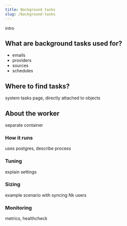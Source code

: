 ```yaml
---
title: Background tasks
slug: /background-tasks
---
```


intro

## What are background tasks used for?

- emails
- providers
- sources
- schedules

## Where to find tasks?

system tasks page, directly attached to objects

## About the worker

separate container

### How it runs

uses postgres, describe process

### Tuning

explain settings

### Sizing

example scenario with syncing Nk users

### Monitoring

metrics, healthcheck
